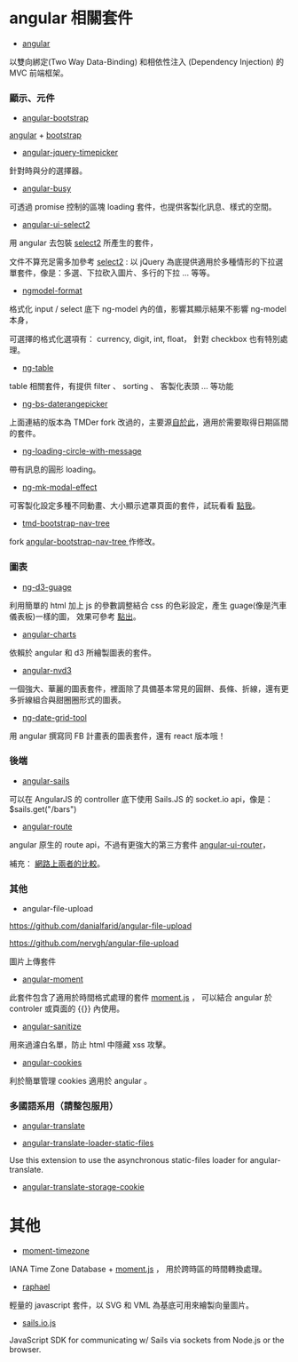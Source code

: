 # angular 相關套件

* [angular](https://angularjs.org/)

以雙向綁定(Two Way Data-Binding) 和相依性注入  (Dependency Injection) 的 MVC 前端框架。

### 顯示、元件

* [angular-bootstrap](http://angular-ui.github.io/bootstrap/)

[angular](https://angularjs.org/)  + [bootstrap](http://getbootstrap.com/css/)


* [angular-jquery-timepicker](https://github.com/Recras/angular-jquery-timepicker.git)

針對時與分的選擇器。

* [angular-busy](https://github.com/cgross/angular-busy)

可透過 promise 控制的區塊 loading 套件，也提供客製化訊息、樣式的空間。




* [angular-ui-select2](https://github.com/angular-ui/ui-select2)

用 angular 去包裝 [select2](https://select2.github.io/) 所產生的套件，


文件不算充足需多加參考 [select2](https://select2.github.io/) : 以 jQuery 為底提供適用於多種情形的下拉選單套件，像是：多選、下拉砍入圖片、多行的下拉 ... 等等。


* [ngmodel-format](https://github.com/greengerong/ngmodel-format)

格式化 input / select 底下 ng-model 內的值，影響其顯示結果不影響 ng-model 本身，

可選擇的格式化選項有： currency, digit, int, float， 針對 checkbox 也有特別處理。

* [ng-table](http://bazalt-cms.com/ng-table/)

table 相關套件，有提供 filter 、 sorting 、 客製化表頭 ... 等功能

* [ng-bs-daterangepicker](https://github.com/TMDer/ng-bs-daterangepicker.git#e4e45c78cf6d5b3ca5fcf931a3118d4e943b852d)

上面連結的版本為 TMDer fork 改過的，主要源[自於此](https://github.com/luisfarzati/ng-bs-daterangepicker)，適用於需要取得日期區間的套件。


* [ng-loading-circle-with-message](https://github.com/malikid/ng-loading-circle-with-message)

帶有訊息的圓形 loading。

* [ng-mk-modal-effect](https://github.com/malikid/ng-mk-modal-effect.git)

可客製化設定多種不同動畫、大小顯示遮罩頁面的套件，試玩看看 [點我](http://malikid.github.io/ng-mk-modal-effect/example/)。

* [tmd-bootstrap-nav-tree](https://github.com/TMDer/tmd-bootstrap-nav-tree)

fork [angular-bootstrap-nav-tree
](http://nickperkinslondon.github.io/angular-bootstrap-nav-tree/test/bs3_ng120_test_page.html) 作修改。


### 圖表

* [ng-d3-guage](https://github.com/malikid/ng-d3-guage)

利用簡單的 html 加上 js 的參數調整結合 css 的色彩設定，產生 guage(像是汽車儀表板)一樣的圖， 效果可參考 [點出](http://codepen.io/jaketrent/pen/eloGk)。

* [angular-charts](https://github.com/chinmaymk/angular-charts/)

依賴於 angular 和 d3 所繪製圖表的套件。

* [angular-nvd3](http://krispo.github.io/angular-nvd3/#/)

一個強大、華麗的圖表套件，裡面除了具備基本常見的圓餅、長條、折線，還有更多折線組合與甜圈圈形式的圖表。

* [ng-date-grid-tool](https://github.com/smlsunxie/ng-dateGridTool)

用 angular 撰寫同 FB 計畫表的圖表套件，還有 react 版本哦！


### 後端

* [angular-sails](https://github.com/janpantel/angular-sails)

可以在 AngularJS 的 controller 底下使用 Sails.JS 的 socket.io api，像是：$sails.get("/bars")

* [angular-route](https://github.com/angular/bower-angular-route)

angular 原生的 route api，不過有更強大的第三方套件 [angular-ui-router](https://github.com/angular-ui/ui-router)，

補充： [網路上兩者的比較](http://stackoverflow.com/questions/21023763/difference-between-angular-route-and-angular-ui-router)。


### 其他

* angular-file-upload

https://github.com/danialfarid/angular-file-upload

https://github.com/nervgh/angular-file-upload

圖片上傳套件

* [angular-moment](https://github.com/urish/angular-moment)

此套件包含了適用於時間格式處理的套件 [moment.js](http://momentjs.com/) ， 可以結合 angular 於 controler 或頁面的 {{}} 內使用。

* [angular-sanitize](https://docs.angularjs.org/api/ngSanitize)

用來過濾白名單，防止 html 中隱藏 xss 攻擊。

* [angular-cookies](https://github.com/angularifyjs/angular-cookies)

利於簡單管理 cookies 適用於 angular 。

### 多國語系用（請整包服用）

* [angular-translate](http://angular-translate.github.io/)

* [angular-translate-loader-static-files](https://github.com/sbarysiuk/angular-translate-loader-static-files)

Use this extension to use the asynchronous static-files loader for angular-translate.

* [angular-translate-storage-cookie](https://github.com/webjars/angular-translate-storage-cookie)


# 其他


* [moment-timezone](https://github.com/moment/moment-timezone)

IANA Time Zone Database + [moment.js](http://momentjs.com/) ， 用於跨時區的時間轉換處理。


* [raphael](https://github.com/DmitryBaranovskiy/raphael)

輕量的 javascript 套件，以 SVG 和 VML 為基底可用來繪製向量圖片。

* [sails.io.js](https://github.com/balderdashy/sails.io.js)

JavaScript SDK for communicating w/ Sails via sockets from Node.js or the browser.

